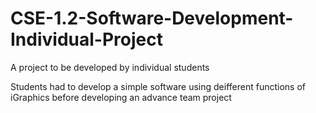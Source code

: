 # CSE-1.2-Software-Development-Individual-Project
A project to be developed by individual students


Students had to develop a simple software using deifferent functions of iGraphics 
before developing an advance team project

